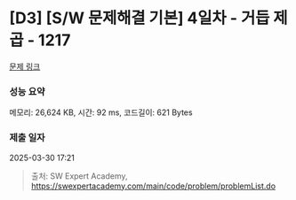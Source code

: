 # [D3] [S/W 문제해결 기본] 4일차 - 거듭 제곱 - 1217 

[문제 링크](https://swexpertacademy.com/main/code/problem/problemDetail.do?contestProbId=AV14dUIaAAUCFAYD) 

### 성능 요약

메모리: 26,624 KB, 시간: 92 ms, 코드길이: 621 Bytes

### 제출 일자

2025-03-30 17:21



> 출처: SW Expert Academy, https://swexpertacademy.com/main/code/problem/problemList.do